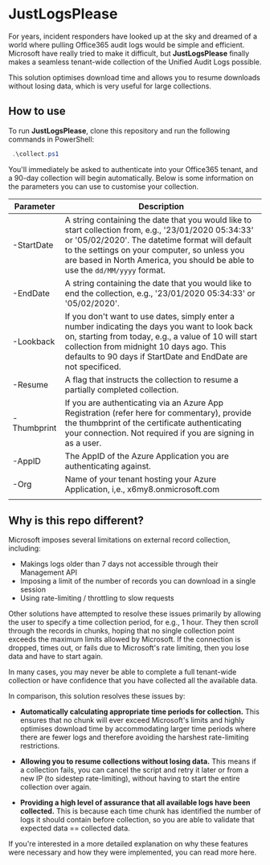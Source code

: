 # JustLogsPlease

For years, incident responders have looked up at the sky and dreamed of a world where pulling Office365 audit logs would be simple and efficient. Microsoft have really tried to make it difficult, but **JustLogsPlease** finally makes a seamless tenant-wide collection of the Unified Audit Logs possible.

This solution optimises download time and allows you to resume downloads without losing data, which is very useful for large collections.

## How to use

To run **JustLogsPlease**, clone this repository and run the following commands in PowerShell:

``` powershell
 .\collect.ps1
```

You'll immediately be asked to authenticate into your Office365 tenant, and a 90-day collection will begin automatically. Below  is some information on the parameters you can use to customise your collection.

| Parameter       | Description                                                                                                                                                                                                                                                                             |
|-----------------|-----------------------------------------------------------------------------------------------------------------------------------------------------------------------------------------------------------------------------------------------------------------------------------------|
| -StartDate      | A string containing the date that you would like to start collection from, e.g., '23/01/2020 05:34:33' or '05/02/2020'. The datetime format will default to the settings on your computer, so unless you are based in North America, you should be able to use the `dd/MM/yyyy` format. |
| -EndDate        | A string containing the date that you would like to end the collection, e.g., '23/01/2020 05:34:33' or '05/02/2020'.                                                                                                                                                                    |
| -Lookback       | If you don't want to use dates, simply enter a number indicating the days you want to look back on, starting from today, e.g., a value of 10 will start collection from midnight 10 days ago. This defaults to 90 days if StartDate and EndDate are not specificed.                     |
| -Resume         | A flag that instructs the collection to resume a partially completed collection.                                                                                                                                                                                                        |
| -Thumbprint | If you are authenticating via an Azure App Registration (refer here for commentary), provide the thumbprint of the certificate authenticating your connection. Not required if you are signing in as a user.                                                                            |
| -AppID          | The AppID of the Azure Application you are authenticating against.                                                                                                                                                                                                                      |
| -Org   | Name of your tenant hosting your Azure Application, i,e., x6my8.onmicrosoft.com                                                                                                                                                                                                         |
|                 |                                                                                                                                                                                                                                                                                         |

## Why is this repo different?

Microsoft imposes several limitations on external record collection, including:

- Makings logs older than 7 days not accessible through their Management API
- Imposing a limit of the number of records you can download in a single session
- Using rate-limiting / throttling to slow requests

Other solutions have attempted to resolve these issues primarily by allowing the user to specify a time collection period, for e.g., 1 hour. They then scroll through the records in chunks, hoping that no single collection point exceeds the maximum limits allowed by Microsoft. If the connection is dropped, times out, or fails due to Microsoft's rate limiting, then you lose data and have to start again. 

In many cases, you may never be able to complete a full tenant-wide collection or have confidence that you have collected all the available data.

In comparison, this solution resolves these issues by:

- **Automatically calculating appropriate time periods for collection.** This ensures that no chunk will ever exceed Microsoft's limits and highly optimises download time by accommodating larger time periods where there are fewer logs and therefore avoiding the harshest rate-limiting restrictions.

- **Allowing you to resume collections without losing data.** This means if a collection fails, you can cancel the script and retry it later or from a new IP (to sidestep rate-limiting), without having to start the entire collection over again.

- **Providing a high level of assurance that all available logs have been collected.** This is because each time chunk has identified the number of logs it should contain before collection, so you are able to validate that expected data == collected data.

If you're interested in a more detailed explanation on why these features were necessary and how they were implemented, you can read more here.
